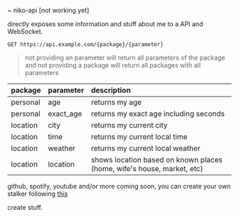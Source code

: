 ~ niko-api [not working yet]

directly exposes some information and stuff about me to a API and WebSocket.
```
GET https://api.example.com/{package}/{parameter}
```
> not providing an parameter will return all parameters of the package and not providing a package will return all packages with all parameters

| package | parameter | description                |
| :------ | :-------- | :------------------------- |
| personal | age | returns my age |
| personal | exact_age | returns my exact age including seconds |
| location | city | returns my current city |
| location | time | returns my current local time |
| location | weather | returns my current local weather |
| location | location | shows location based on known places (home, wife's house, market, etc) |

github, spotify, youtube and/or more coming soon, you can create your own stalker following [this]()

create stuff.
